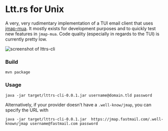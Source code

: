 # Ltt.rs for Unix

A very, very rudimentary implementation of a TUI email client that uses [jmap-mua](https://github.com/inputmice/jmap). It mostly exists for development purposes and to quickly test new features in `jmap-mua`. Code quality (especially in regards to the TUI) is currently pretty low.

![screenshot of lttrs-cli](https://gultsch.de/files/lttrs-cli.png)

### Build
```
mvn package
```

### Usage
```
java -jar target/lttrs-cli-0.0.1.jar username@domain.tld password
```
Alternatively, if your provider doesn’t have a `.well-know/jmap`, you can specify the URL with
```
java -jar target/lttrs-cli-0.0.1.jar  https://jmap.fastmail.com/.well-known/jmap username@fastmail.com password
```
